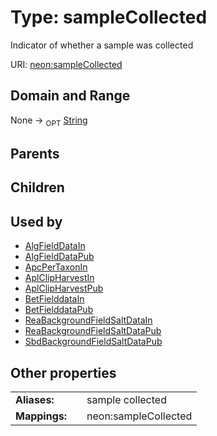 
# Type: sampleCollected


Indicator of whether a sample was collected

URI: [neon:sampleCollected](https://data.neonscience.org/sampleCollected)


## Domain and Range

None ->  <sub>OPT</sub> [String](types/String.md)

## Parents


## Children


## Used by

 * [AlgFieldDataIn](AlgFieldDataIn.md)
 * [AlgFieldDataPub](AlgFieldDataPub.md)
 * [ApcPerTaxonIn](ApcPerTaxonIn.md)
 * [AplClipHarvestIn](AplClipHarvestIn.md)
 * [AplClipHarvestPub](AplClipHarvestPub.md)
 * [BetFielddataIn](BetFielddataIn.md)
 * [BetFielddataPub](BetFielddataPub.md)
 * [ReaBackgroundFieldSaltDataIn](ReaBackgroundFieldSaltDataIn.md)
 * [ReaBackgroundFieldSaltDataPub](ReaBackgroundFieldSaltDataPub.md)
 * [SbdBackgroundFieldSaltDataPub](SbdBackgroundFieldSaltDataPub.md)

## Other properties

|  |  |  |
| --- | --- | --- |
| **Aliases:** | | sample collected |
| **Mappings:** | | neon:sampleCollected |


